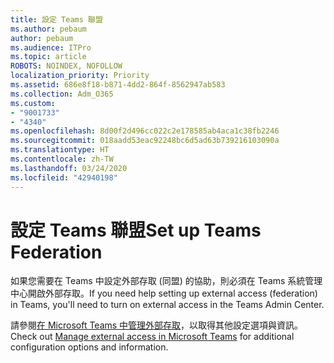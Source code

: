 ```yaml
---
title: 設定 Teams 聯盟
ms.author: pebaum
author: pebaum
ms.audience: ITPro
ms.topic: article
ROBOTS: NOINDEX, NOFOLLOW
localization_priority: Priority
ms.assetid: 686e8f18-b871-4dd2-864f-8562947ab583
ms.collection: Adm_O365
ms.custom:
- "9001733"
- "4340"
ms.openlocfilehash: 8d00f2d496cc022c2e178585ab4aca1c38fb2246
ms.sourcegitcommit: 018aadd53eac92248bc6d5ad63b739216103090a
ms.translationtype: HT
ms.contentlocale: zh-TW
ms.lasthandoff: 03/24/2020
ms.locfileid: "42940198"
---
```

# <a name="set-up-teams-federation"></a><span data-ttu-id="42863-102">設定 Teams 聯盟</span><span class="sxs-lookup"><span data-stu-id="42863-102">Set up Teams Federation</span></span>

<span data-ttu-id="42863-103">如果您需要在 Teams 中設定外部存取 (同盟) 的協助，則必須在 Teams 系統管理中心開啟外部存取。</span><span class="sxs-lookup"><span data-stu-id="42863-103">If you need help setting up external access (federation) in Teams, you'll need to turn on external access in the Teams Admin Center.</span></span>

<span data-ttu-id="42863-104">請參閱[在 Microsoft Teams 中管理外部存取](https://docs.microsoft.com/microsoftteams/manage-external-access)，以取得其他設定選項與資訊。</span><span class="sxs-lookup"><span data-stu-id="42863-104">Check out [Manage external access in Microsoft Teams](https://docs.microsoft.com/microsoftteams/manage-external-access) for additional configuration options and information.</span></span>
